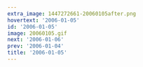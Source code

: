 ```yaml
---
extra_image: 1447272661-20060105after.png
hovertext: '2006-01-05'
id: '2006-01-05'
image: 20060105.gif
next: '2006-01-06'
prev: '2006-01-04'
title: '2006-01-05'
---
```

